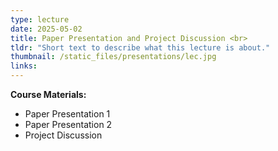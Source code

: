 ```yaml
---
type: lecture
date: 2025-05-02
title: Paper Presentation and Project Discussion <br>
tldr: "Short text to describe what this lecture is about."
thumbnail: /static_files/presentations/lec.jpg
links: 
---
```

**Course Materials:**
- Paper Presentation 1
- Paper Presentation 2
- Project Discussion
